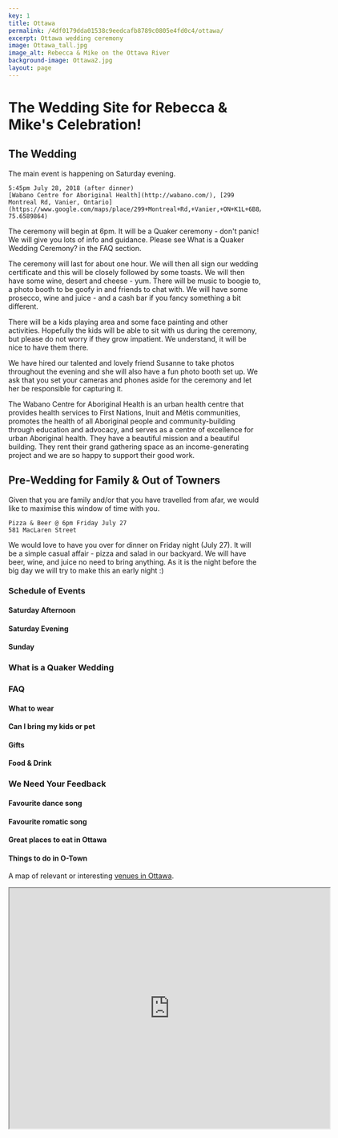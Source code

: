 ```yaml
---
key: 1
title: Ottawa
permalink: /4df0179dda01538c9eedcafb8789c0805e4fd0c4/ottawa/
excerpt: Ottawa wedding ceremony
image: Ottawa_tall.jpg
image_alt: Rebecca & Mike on the Ottawa River
background-image: Ottawa2.jpg
layout: page
---
```


# The Wedding Site for Rebecca &amp; Mike's Celebration!

## The Wedding

The main event is happening on Saturday evening.

```
5:45pm July 28, 2018 (after dinner)
[Wabano Centre for Aboriginal Health](http://wabano.com/), [299 Montreal Rd, Vanier, Ontario](https://www.google.com/maps/place/299+Montreal+Rd,+Vanier,+ON+K1L+6B8/@45.4373487,-75.6611751,17z/data=!3m1!4b1!4m5!3m4!1s0x4cce0541d22407df:0xa38d13cfa9c2bc3e!8m2!3d45.4373487!4d-75.6589864)
```

The ceremony will begin at 6pm. It will be a Quaker ceremony - don't panic! We will give you lots of info and guidance. Please see What is a Quaker Wedding Ceremony? in the FAQ section. 

The ceremony will last for about one hour. We will then all sign our wedding certificate and this will be closely followed by some toasts. We will then have some wine, desert and cheese - yum. There will be music  to boogie to, a photo booth to be goofy in and friends to chat with. We will have some prosecco, wine and juice - and a cash bar if you fancy something a bit different.

There will be a kids playing area and some face painting and other activities. Hopefully the kids will be able to sit with us during the ceremony, but please do not worry if they grow impatient. We understand, it will be nice to have them there.

We have hired our talented and lovely friend Susanne to take photos throughout the evening and she will also have a fun photo booth set up. We ask that you set your cameras and phones aside for the ceremony and let her be responsible for capturing it.

The Wabano Centre for Aboriginal Health is an urban health centre that provides health services to First Nations, Inuit and Métis communities, promotes the health of all Aboriginal people and community-building through education and advocacy, and serves as a centre of excellence for urban Aboriginal health. They have a beautiful mission and a beautiful building. They rent their grand gathering space as an income-generating project and we are so happy to support their good work. 

## Pre-Wedding for **Family & Out of Towners**

Given that you are family and/or that you have travelled from afar, we would like to maximise this window of time with you. 

```
Pizza & Beer @ 6pm Friday July 27
581 MacLaren Street
```

We would love to have you over for dinner on Friday night (July 27). It will be a simple casual affair - pizza and salad in our backyard. We will have beer, wine, and juice no need to bring anything. As it is the night before the big day we will try to make this an early night :)




### Schedule of Events

#### Saturday Afternoon

#### Saturday Evening

#### Sunday

### What is a Quaker Wedding

### FAQ

#### What to wear

#### Can I bring my kids or pet

#### Gifts

#### Food & Drink

### We Need Your Feedback

#### Favourite dance song

#### Favourite romatic song

#### Great places to eat in Ottawa

#### Things to do in O-Town

A map of relevant or interesting [venues in Ottawa](https://www.google.com/maps/d/viewer?mid=19bKJw5R4ZpiY2VlZo6IpHQVXZttV71Nu&ll=45.41890687301883%2C-75.68983909074706&z=14). 

<iframe src="https://www.google.com/maps/d/embed?mid=19bKJw5R4ZpiY2VlZo6IpHQVXZttV71Nu" width="640" height="480"></iframe>



